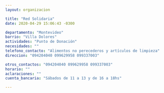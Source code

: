 ```yaml
---
layout: organizacion

title: "Red Solidaria"
date: 2020-04-29 15:06:43 -0300

departamento: "Montevideo"
barrio: "Villa Dolores"
actividades: "Punto de Donación"
necesidades: ""
telefono_contacto: "Alimentos no perecederos y artículos de limpieza"
direccion: "094204040 099629958 099337003"

otros_contactos: "094204040 099629958 099337003"
horario: ""
aclaraciones: ""
cuenta_bancaria: "Sábados de 11 a 13 y de 16 a 18hs"

---
```

